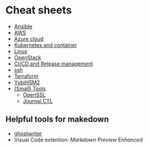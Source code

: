Cheat sheets
============

* [Ansible](ansible/)
* [AWS](aws/README.md)
* [Azure cloud](azure/)
* [Kubernetes and container](k8s_and_container/README.md)
* [Linux](linux/)
* [OpenStack](openstack.md)
* [CI/CD and Release management](cicd/README.md)
* [ssh](tools/ssh.md)
* [Terraform](terraform/)
* [YubiHSM2](yubihsm2/yubihsm2.md)
* [(Small) Tools](tools/)
  * [OpenSSL](tools/openssl.md)
  * [Journal CTL](tool/journalctl.md)

Helpful tools for makedown
--------------------------

* [ghostwriter](http://github.com/wereturtle/ghostwriter)
* Visual Code extention: *Markdown Preview Enhanced*